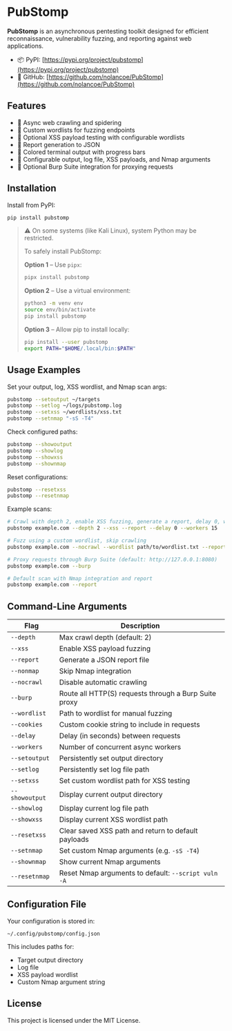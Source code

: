 # PubStomp

**PubStomp** is an asynchronous pentesting toolkit designed for efficient reconnaissance, vulnerability fuzzing, and reporting against web applications.

- 📦 PyPI: [https://pypi.org/project/pubstomp](https://pypi.org/project/pubstomp)
- 🐙 GitHub: [https://github.com/nolancoe/PubStomp](https://github.com/nolancoe/PubStomp)

## Features
- 🔎 Async web crawling and spidering
- 🎯 Custom wordlists for fuzzing endpoints
- 🔐 Optional XSS payload testing with configurable wordlists
- 🧪 Report generation to JSON
- 🎨 Colored terminal output with progress bars
- 💾 Configurable output, log file, XSS payloads, and Nmap arguments
- 🧰 Optional Burp Suite integration for proxying requests

## Installation
Install from PyPI:

```bash
pip install pubstomp
```

> ⚠️ On some systems (like Kali Linux), system Python may be restricted.
>
> To safely install PubStomp:
>
> **Option 1** – Use `pipx`:
>
> ```bash
> pipx install pubstomp
> ```
>
> **Option 2** – Use a virtual environment:
>
> ```bash
> python3 -m venv env
> source env/bin/activate
> pip install pubstomp
> ```
>
> **Option 3** – Allow pip to install locally:
>
> ```bash
> pip install --user pubstomp
> export PATH="$HOME/.local/bin:$PATH"
> ```

## Usage Examples

Set your output, log, XSS wordlist, and Nmap scan args:

```bash
pubstomp --setoutput ~/targets
pubstomp --setlog ~/logs/pubstomp.log
pubstomp --setxss ~/wordlists/xss.txt
pubstomp --setnmap "-sS -T4"
```

Check configured paths:

```bash
pubstomp --showoutput
pubstomp --showlog
pubstomp --showxss
pubstomp --shownmap
```

Reset configurations:

```bash
pubstomp --resetxss
pubstomp --resetnmap
```

Example scans:

```bash
# Crawl with depth 2, enable XSS fuzzing, generate a report, delay 0, workers 15
pubstomp example.com --depth 2 --xss --report --delay 0 --workers 15

# Fuzz using a custom wordlist, skip crawling
pubstomp example.com --nocrawl --wordlist path/to/wordlist.txt --report

# Proxy requests through Burp Suite (default: http://127.0.0.1:8080)
pubstomp example.com --burp

# Default scan with Nmap integration and report
pubstomp example.com --report
```

## Command-Line Arguments

| Flag | Description |
|------|-------------|
| `--depth` | Max crawl depth (default: 2) |
| `--xss` | Enable XSS payload fuzzing |
| `--report` | Generate a JSON report file |
| `--nonmap` | Skip Nmap integration |
| `--nocrawl` | Disable automatic crawling |
| `--burp` | Route all HTTP(S) requests through a Burp Suite proxy |
| `--wordlist` | Path to wordlist for manual fuzzing |
| `--cookies` | Custom cookie string to include in requests |
| `--delay` | Delay (in seconds) between requests |
| `--workers` | Number of concurrent async workers |
| `--setoutput` | Persistently set output directory |
| `--setlog` | Persistently set log file path |
| `--setxss` | Set custom wordlist path for XSS testing |
| `--showoutput` | Display current output directory |
| `--showlog` | Display current log file path |
| `--showxss` | Display current XSS wordlist path |
| `--resetxss` | Clear saved XSS path and return to default payloads |
| `--setnmap` | Set custom Nmap arguments (e.g. `-sS -T4`) |
| `--shownmap` | Show current Nmap arguments |
| `--resetnmap` | Reset Nmap arguments to default: `--script vuln -A` |

## Configuration File

Your configuration is stored in:
```
~/.config/pubstomp/config.json
```

This includes paths for:
- Target output directory
- Log file
- XSS payload wordlist
- Custom Nmap argument string

## License
This project is licensed under the MIT License.
